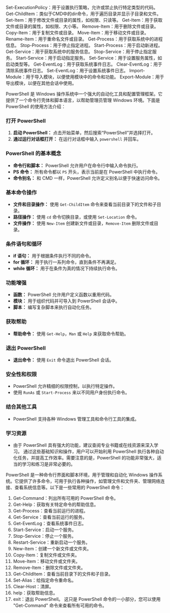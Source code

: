 Set-ExecutionPolicy：用于设置执行策略，允许或禁止执行特定类型的代码。
Get-ChildItem：类似于CMD中的dir命令，用于遍历目录并显示子目录和文件。
Set-Item：用于修改文件或目录的属性，如权限、只读等。
Get-Item：用于获取文件或目录的属性，如权限、大小等。
Remove-Item：用于删除文件或目录。
Copy-Item：用于复制文件或目录。
Move-Item：用于移动文件或目录。
Rename-Item：用于重命名文件或目录。
Get-Process：用于获取系统中的进程信息。
Stop-Process：用于停止指定进程。
Start-Process：用于启动新进程。
Get-Service：用于获取系统中的服务信息。
Stop-Service：用于停止指定服务。
Start-Service：用于启动指定服务。
Set-Service：用于设置服务属性，如启动类型等。
Get-EventLog：用于获取系统事件日志。
Clear-EventLog：用于清除系统事件日志。
Set-EventLog：用于设置系统事件日志。
Import-Module：用于导入模块，以便使用模块中的命令和功能。
Export-Module：用于导出模块，以便在其他会话中使用。

 PowerShell 是 Windows 操作系统中一个强大的自动化工具和配置管理框架。它提供了一个命令行壳体和脚本语言，以帮助管理员管理 Windows 环境。下面是 PowerShell 的使用方法介绍：
### 打开 PowerShell
1. **启动 PowerShell：** 点击开始菜单，然后搜索“PowerShell”并选择打开。
2. **通过运行对话框打开：** 在运行对话框中输入 `powershell` 并回车。
### PowerShell 的基本概念
- **命令行和脚本：** PowerShell 允许用户在命令行中输入命令执行。
- **PS 命令：** 所有命令都以 `PS` 开头，表示当前是在 PowerShell 中执行命令。
- **命令别名：** 和 CMD 一样，PowerShell 允许定义别名以便于快速访问命令。
### 基本命令操作
- **文件和目录操作：** 使用 `Get-ChildItem` 命令来查看当前目录下的文件和子目录。
- **路径操作：** 使用 `cd` 命令切换目录，或使用 `Set-Location` 命令。
- **文件操作：** 使用 `New-Item` 创建新文件或目录，`Remove-Item` 删除文件或目录。
### 条件语句和循环
- **if 语句：** 用于根据条件执行不同的命令。
- **for 循环：** 用于执行一系列命令，直到条件不再满足。
- **while 循环：** 用于在条件为真的情况下持续执行命令。
### 功能增强
- **函数：** PowerShell 允许用户定义函数以重用代码。
- **模块：** 用于组织代码并可导入到 PowerShell 会话中。
- **脚本：** 编写复杂脚本来执行自动化任务。
### 获取帮助
- **帮助命令：** 使用 `Get-Help`，`Man` 或 `Help` 来获取命令帮助。
### 退出 PowerShell
- **退出命令：** 使用 `Exit` 命令退出 PowerShell 会话。
### 安全性和权限
- PowerShell 允许精细的权限控制，以执行特定操作。
- 使用 `RunAs` 或 `Start-Process` 来以不同用户身份执行命令。
### 结合其他工具
- PowerShell 支持各种 Windows 管理工具和命令行工具的集成。
### 学习资源
- 由于 PowerShell 具有强大的功能，建议查阅专业书籍或在线资源来深入学习。
通过这些基础知识和操作，用户可以开始利用 PowerShell 执行各种自动化任务，并提高工作效率。需要注意的是，PowerShell 的功能非常强大，适当的学习和练习是非常必要的。

 PowerShell 是一种命令行界面和脚本环境，用于管理和自动化 Windows 操作系统。它提供了许多命令，可用于执行各种操作，如管理文件和文件夹、管理网络连接、查看系统信息等。以下是一些常用的 PowerShell 命令：
1. Get-Command：列出所有可用的 PowerShell 命令。
2. Get-Help：获取有关特定命令的帮助信息。
3. Get-Process：查看当前运行的进程。
4. Get-Service：查看当前运行的服务。
5. Get-EventLog：查看系统事件日志。
6. Start-Service：启动一个服务。
7. Stop-Service：停止一个服务。
8. Restart-Service：重新启动一个服务。
9. New-Item：创建一个新文件或文件夹。
10. Copy-Item：复制文件或文件夹。
11. Move-Item：移动文件或文件夹。
12. Remove-Item：删除文件或文件夹。
13. Get-ChildItem：查看当前目录下的文件和子目录。
14. Set-Alias：给指定命令重命名。
15. Clear-Host：清屏。
16. help：获取帮助信息。
17. exit：退出 PowerShell。
这只是 PowerShell 命令的一小部分，您可以使用 "Get-Command" 命令来查看所有可用的命令。